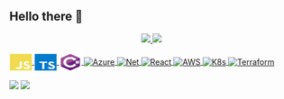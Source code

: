 ## Hello there 👋

<!--
**raulnq/raulnq** is a ✨ _special_ ✨ repository because its `README.md` (this file) appears on your GitHub profile.

Here are some ideas to get you started:

- 🔭 I’m currently working on ...
- 🌱 I’m currently learning ...
- 👯 I’m looking to collaborate on ...
- 🤔 I’m looking for help with ...
- 💬 Ask me about ...
- 📫 How to reach me: ...
- 😄 Pronouns: ...
- ⚡ Fun fact: .

https://github.com/anuraghazra/github-readme-stats
https://devicon.dev/
https://dev.to/envoy_/150-badges-for-github-pnk
-->
     
<div align="center">
  <a href="https://github.com/raulnq">
  <img height="180em" src="https://github-readme-stats.vercel.app/api?username=raulnq&show_icons=true&theme=dark&include_all_commits=true&count_private=true"/>
  <img height="180em" src="https://github-readme-stats.vercel.app/api/top-langs/?username=raulnq&layout=compact&langs_count=7&theme=dark"/>
</div>

<div style="display: inline_block"><br>
  <img align="center" alt="Js" height="30" width="40" src="https://raw.githubusercontent.com/devicons/devicon/master/icons/javascript/javascript-plain.svg">
  <img align="center" alt="Ts" height="30" width="40" src="https://raw.githubusercontent.com/devicons/devicon/master/icons/typescript/typescript-plain.svg">
  <img align="center" alt="Csharp" height="30" width="40" src="https://raw.githubusercontent.com/devicons/devicon/master/icons/csharp/csharp-original.svg">
  <img align="center" alt="Azure" height="30" width="40" src="https://cdn.jsdelivr.net/gh/devicons/devicon/icons/azure/azure-original.svg" />
  <img align="center" alt="Net" height="30" width="40" src="https://cdn.jsdelivr.net/gh/devicons/devicon/icons/dot-net/dot-net-original.svg" />
  <img align="center" alt="React" height="30" width="40" src="https://cdn.jsdelivr.net/gh/devicons/devicon/icons/react/react-original.svg">
  <img alt="AWS" align="center" height="30" width="40" src="https://cdn.jsdelivr.net/gh/devicons/devicon/icons/amazonwebservices/amazonwebservices-original.svg" />
  <img alt="K8s" align="center" height="30" width="40"  src="https://cdn.jsdelivr.net/gh/devicons/devicon/icons/kubernetes/kubernetes-plain.svg" />
    <img alt="Terraform" align="center" height="30" width="40"  src="https://cdn.jsdelivr.net/gh/devicons/devicon/icons/terraform/terraform-original.svg" /> 
</div>

<div><br>
  <a href="https://www.linkedin.com/in/raulnq/" target="_blank"><img src="https://img.shields.io/badge/-LinkedIn-%230077B5?style=for-the-badge&logo=linkedin&logoColor=white" target="_blank"></a> 
   <a href="https://blog.raulnq.com/" target="_blank"><img src="https://img.shields.io/badge/Hashnode-2962FF?style=for-the-badge&logo=hashnode&logoColor=white" target="_blank"></a> 
</div>
